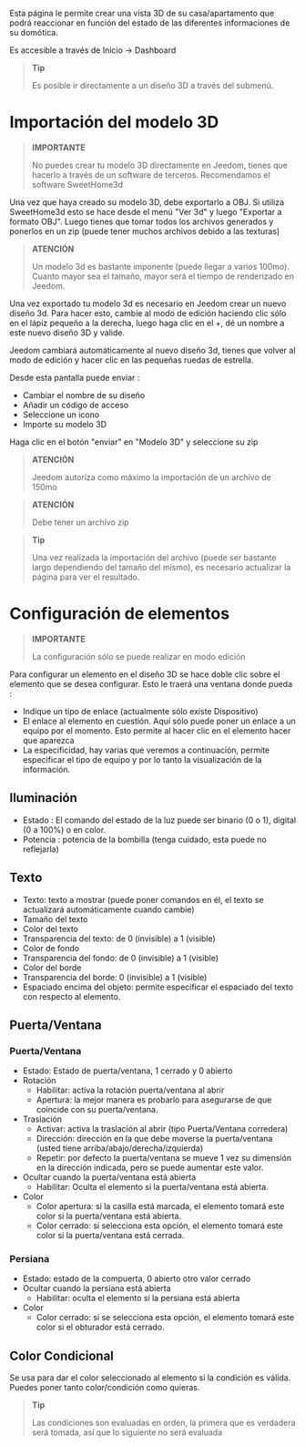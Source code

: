 Esta página le permite crear una vista 3D de su casa/apartamento que podrá reaccionar en función del estado de las diferentes informaciones de su domótica.

Es accesible a través de Inicio → Dashboard

> **Tip**
>
> Es posible ir directamente a un diseño 3D a través del submenú.

# Importación del modelo 3D

> **IMPORTANTE**
>
> No puedes crear tu modelo 3D directamente en Jeedom, tienes que hacerlo a través de un software de terceros. Recomendamos el software SweetHome3d

Una vez que haya creado su modelo 3D, debe exportarlo a OBJ. Si utiliza SweetHome3d esto se hace desde el menú "Ver 3d" y luego "Exportar a formato OBJ". Luego tienes que tomar todos los archivos generados y ponerlos en un zip (puede tener muchos archivos debido a las texturas)


> **ATENCIÓN**
>
> Un modelo 3d es bastante imponente (puede llegar a varios 100mo). Cuanto mayor sea el tamaño, mayor será el tiempo de renderizado en Jeedom.

Una vez exportado tu modelo 3d es necesario en Jeedom crear un nuevo diseño 3d. Para hacer esto, cambie al modo de edición haciendo clic sólo en el lápiz pequeño a la derecha, luego haga clic en el +, dé un nombre a este nuevo diseño 3D y valide.

Jeedom cambiará automáticamente al nuevo diseño 3d, tienes que volver al modo de edición y hacer clic en las pequeñas ruedas de estrella.

Desde esta pantalla puede enviar : 

- Cambiar el nombre de su diseño
- Añadir un código de acceso
- Seleccione un icono
- Importe su modelo 3D

Haga clic en el botón "enviar" en "Modelo 3D" y seleccione su zip

> **ATENCIÓN**
>
> Jeedom autoriza como máximo la importación de un archivo de 150mo

> **ATENCIÓN**
>
> Debe tener un archivo zip

> **Tip**
>
> Una vez realizada la importación del archivo (puede ser bastante largo dependiendo del tamaño del mismo), es necesario actualizar la página para ver el resultado.


# Configuración de elementos

> **IMPORTANTE**
>
> La configuración sólo se puede realizar en modo edición

Para configurar un elemento en el diseño 3D se hace doble clic sobre el elemento que se desea configurar. Esto le traerá una ventana donde pueda :

- Indique un tipo de enlace (actualmente sólo existe Dispositivo)
- El enlace al elemento en cuestión. Aquí sólo puede poner un enlace a un equipo por el momento. Esto permite al hacer clic en el elemento hacer que aparezca 
- La especificidad, hay varias que veremos a continuación, permite especificar el tipo de equipo y por lo tanto la visualización de la información.

## Iluminación

- Estado : El comando del estado de la luz puede ser binario (0 o 1), digital (0 a 100%) o en color.
- Potencia : potencia de la bombilla (tenga cuidado, esta puede no reflejarla)

## Texto

- Texto: texto a mostrar (puede poner comandos en él, el texto se actualizará automáticamente cuando cambie)
- Tamaño del texto
- Color del texto
- Transparencia del texto: de 0 (invisible) a 1 (visible)
- Color de fondo
- Transparencia del fondo: de 0 (invisible) a 1 (visible)
- Color del borde
- Transparencia del borde: 0 (invisible) a 1 (visible)
- Espaciado encima del objeto: permite especificar el espaciado del texto con respecto al elemento.

## Puerta/Ventana

### Puerta/Ventana

- Estado: Estado de puerta/ventana, 1 cerrado y 0 abierto
- Rotación
    - Habilitar: activa la rotación puerta/ventana al abrir
    - Apertura: la mejor manera es probarlo para asegurarse de que coincide con su puerta/ventana.
- Traslación
    - Activar: activa la traslación al abrir (tipo Puerta/Ventana corredera)
    - Dirección: dirección en la que debe moverse la puerta/ventana (usted tiene arriba/abajo/derecha/izquierda)
    - Repetir: por defecto la puerta/ventana se mueve 1 vez su dimensión en la dirección indicada, pero se puede aumentar este valor.
- Ocultar cuando la puerta/ventana está abierta
    - Habilitar: Oculta el elemento si la puerta/ventana está abierta.
- Color
    - Color apertura: si la casilla está marcada, el elemento tomará este color si la puerta/ventana está abierta.
    - Color cerrado: si selecciona esta opción, el elemento tomará este color si la puerta/ventana está cerrada.

### Persiana

- Estado: estado de la compuerta, 0 abierto otro valor cerrado
- Ocultar cuando la persiana está abierta
    -  Habilitar: oculta el elemento si la persiana está abierta
- Color
    - Color cerrado: si se selecciona esta opción, el elemento tomará este color si el obturador está cerrado.

## Color Condicional

Se usa para dar el color seleccionado al elemento si la condición es válida. Puedes poner tanto color/condición como quieras.

> **Tip**
>
> Las condiciones son evaluadas en orden, la primera que es verdadera será tomada, así que lo siguiente no será evaluada